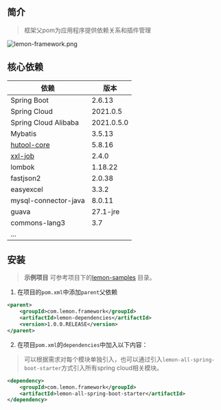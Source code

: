 ## 简介

> 框架父pom为应用程序提供依赖关系和插件管理

![lemon-framework.png](../../_media/lemon-framework.png ':size=60%')

## 核心依赖

| 依赖                                           | 版本         |
|----------------------------------------------|------------|
| Spring Boot                                  | 2.6.13     |
| Spring Cloud                                 | 2021.0.5   |
| Spring Cloud Alibaba                         | 2021.0.5.0 |
| Mybatis                                      | 3.5.13     |
| [hutool-core](https://hutool.cn/)            | 5.8.16     |
| [xxl-job](http://www.xuxueli.com/xxl-job/#/) | 2.4.0      |
| lombok                                       | 1.18.22    |
| fastjson2                                    | 2.0.38     |
| easyexcel                                    | 3.3.2      |
| mysql-connector-java                         | 8.0.11     |
| guava                                        | 27.1-jre   |
| commons-lang3                                | 3.7        |
| ...                                          |            |

## 安装

> **示例项目** 可参考项目下的[lemon-samples](https://codeup.aliyun.com/66b98e63c3f44f74f4310473/framework/lemon-samples)
> 目录。

1. 在项目的`pom.xml`中添加`parent`父依赖

```xml
<parent>
    <groupId>com.lemon.framework</groupId>
    <artifactId>lemon-dependencies</artifactId>
    <version>1.0.0.RELEASE</version>
</parent>
```

2. 在项目`pom.xml`的`dependencies`中加入以下内容：

> 可以根据需求对每个模块单独引入，也可以通过引入`lemon-all-spring-boot-starter`方式引入所有spring cloud相关模块。

```xml
<dependency>
    <groupId>com.lemon.framework</groupId>
    <artifactId>lemon-all-spring-boot-starter</artifactId>
</dependency>
```